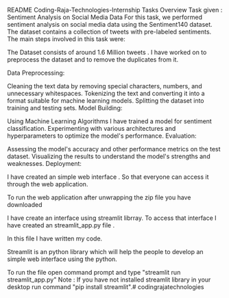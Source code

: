 README
Coding-Raja-Technologies-Internship
Tasks Overview
Task given : Sentiment Analysis on Social Media Data
For this task, we performed sentiment analysis on social media data using the Sentiment140 dataset. The dataset contains a collection of tweets with pre-labeled sentiments. The main steps involved in this task were:

The Dataset consists of around 1.6 Million tweets . I have worked on to preprocess the dataset and to remove the duplicates from it.

Data Preprocessing:

Cleaning the text data by removing special characters, numbers, and unnecessary whitespaces.
Tokenizing the text and converting it into a format suitable for machine learning models.
Splitting the dataset into training and testing sets.
Model Building:

Using Machine Learning Algorithms I have trained a model for sentiment classification.
Experimenting with various architectures and hyperparameters to optimize the model's performance.
Evaluation:

Assessing the model's accuracy and other performance metrics on the test dataset.
Visualizing the results to understand the model's strengths and weaknesses.
Deployment:

I have created an simple web interface . So that everyone can access it through the web application.

To run the web application after unwrapping the zip file you have downloaded

I have create an interface using streamlit librray. To access that interface I have created an streamlit_app.py file .

In this file I have written my code.

Streamlit is an python library which will help the people to develop an simple web interface using the python.

To run the file open command prompt and type "streamlit run streamlit_app.py" Note : If you have not installed streamlit library in your desktop run command "pip install streamlit".# codingrajatechnologies
